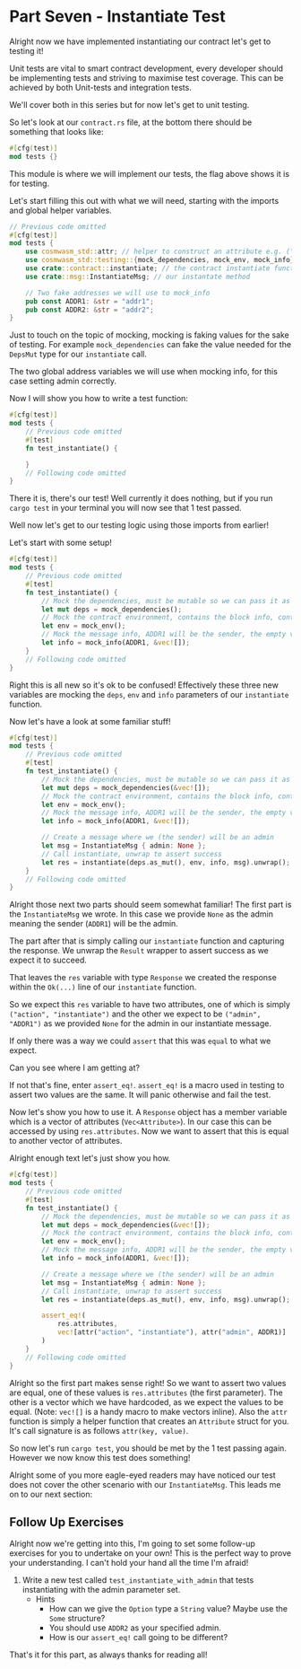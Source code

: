 # Part Seven - Instantiate Test

Alright now we have implemented instantiating our contract let's get to testing it!

Unit tests are vital to smart contract development, every developer should be implementing tests and striving to maximise test coverage. This can be achieved by both Unit-tests and integration tests.

We'll cover both in this series but for now let's get to unit testing.

So let's look at our `contract.rs` file, at the bottom there should be something that looks like:

```rust
#[cfg(test)]
mod tests {}
```

This module is where we will implement our tests, the flag above shows it is for testing.

Let's start filling this out with what we will need, starting with the imports and global helper variables.

```rust
// Previous code omitted
#[cfg(test)]
mod tests {
    use cosmwasm_std::attr; // helper to construct an attribute e.g. ("action", "instantiate")
    use cosmwasm_std::testing::{mock_dependencies, mock_env, mock_info}; // mock functions to mock an environment, message info, dependencies
    use crate::contract::instantiate; // the contract instantiate function
    use crate::msg::InstantiateMsg; // our instantate method

    // Two fake addresses we will use to mock_info
    pub const ADDR1: &str = "addr1";
    pub const ADDR2: &str = "addr2";
}
```

Just to touch on the topic of mocking, mocking is faking values for the sake of testing. For example `mock_dependencies` can fake the value needed for the `DepsMut` type for our `instantiate` call.

The two global address variables we will use when mocking info, for this case setting admin correctly.

Now I will show you how to write a test function:

```rust
#[cfg(test)]
mod tests {
    // Previous code omitted
    #[test]
    fn test_instantiate() {

    }
    // Following code omitted
}
```

There it is, there's our test! Well currently it does nothing, but if you run `cargo test` in your terminal you will now see that 1 test passed.

Well now let's get to our testing logic using those imports from earlier!

Let's start with some setup!

```rust
#[cfg(test)]
mod tests {
    // Previous code omitted
    #[test]
    fn test_instantiate() {
        // Mock the dependencies, must be mutable so we can pass it as a mutable, empty vector means our contract has no balance
        let mut deps = mock_dependencies();
        // Mock the contract environment, contains the block info, contract address, etc.
        let env = mock_env();
        // Mock the message info, ADDR1 will be the sender, the empty vec means we sent no funds.
        let info = mock_info(ADDR1, &vec![]);
    }
    // Following code omitted
}
```

Right this is all new so it's ok to be confused! Effectively these three new variables are mocking the `deps`, `env` and `info` parameters of our `instantiate` function.

Now let's have a look at some familiar stuff!

```rust
#[cfg(test)]
mod tests {
    // Previous code omitted
    #[test]
    fn test_instantiate() {
        // Mock the dependencies, must be mutable so we can pass it as a mutable, empty vector means our contract has no balance
        let mut deps = mock_dependencies(&vec![]);
        // Mock the contract environment, contains the block info, contract address, etc.
        let env = mock_env();
        // Mock the message info, ADDR1 will be the sender, the empty vec means we sent no funds.
        let info = mock_info(ADDR1, &vec![]);

        // Create a message where we (the sender) will be an admin
        let msg = InstantiateMsg { admin: None };
        // Call instantiate, unwrap to assert success
        let res = instantiate(deps.as_mut(), env, info, msg).unwrap();
    }
    // Following code omitted
}
```

Alright those next two parts should seem somewhat familiar! The first part is the `InstantiateMsg` we wrote. In this case we provide `None` as the admin meaning the sender (`ADDR1`) will be the admin.

The part after that is simply calling our `instantiate` function and capturing the response. We unwrap the `Result` wrapper to assert success as we expect it to succeed.

That leaves the `res` variable with type `Response` we created the response within the `Ok(...)` line of our `instantiate` function.

So we expect this `res` variable to have two attributes, one of which is simply `("action", "instantiate")` and the other we expect to be `("admin", "ADDR1")` as we provided `None` for the admin in our instantiate message.

If only there was a way we could `assert` that this was `equal` to what we expect.

Can you see where I am getting at?

If not that's fine, enter `assert_eq!`. `assert_eq!` is a macro used in testing to assert two values are the same. It will panic otherwise and fail the test.

Now let's show you how to use it. A `Response` object has a member variable which is a vector of attributes (`Vec<Attribute>`). In our case this can be accessed by using `res.attributes`. Now we want to assert that this is equal to another vector of attributes.

Alright enough text let's just show you how.

```rust
#[cfg(test)]
mod tests {
    // Previous code omitted
    #[test]
    fn test_instantiate() {
        // Mock the dependencies, must be mutable so we can pass it as a mutable, empty vector means our contract has no balance
        let mut deps = mock_dependencies(&vec![]);
        // Mock the contract environment, contains the block info, contract address, etc.
        let env = mock_env();
        // Mock the message info, ADDR1 will be the sender, the empty vec means we sent no funds.
        let info = mock_info(ADDR1, &vec![]);

        // Create a message where we (the sender) will be an admin
        let msg = InstantiateMsg { admin: None };
        // Call instantiate, unwrap to assert success
        let res = instantiate(deps.as_mut(), env, info, msg).unwrap();

        assert_eq!(
            res.attributes,
            vec![attr("action", "instantiate"), attr("admin", ADDR1)]
        )
    }
    // Following code omitted
}
```

Alright so the first part makes sense right! So we want to assert two values are equal, one of these values is `res.attributes` (the first parameter). The other is a vector which we have hardcoded, as we expect the values to be equal. (Note: `vec![]` is a handy macro to make vectors inline). Also the `attr` function is simply a helper function that creates an `Attribute` struct for you. It's call signature is as follows `attr(key, value)`.

So now let's run `cargo test`, you should be met by the 1 test passing again. However we now know this test does something!

Alright some of you more eagle-eyed readers may have noticed our test does not cover the other scenario with our `InstantiateMsg`. This leads me on to our next section:

## Follow Up Exercises

Alright now we're getting into this, I'm going to set some follow-up exercises for you to undertake on your own! This is the perfect way to prove your understanding. I can't hold your hand all the time I'm afraid!

1. Write a new test called `test_instantiate_with_admin` that tests instantiating with the admin parameter set.
    - Hints
        - How can we give the `Option` type a `String` value? Maybe use the `Some` structure?
        - You should use `ADDR2` as your specified admin.
        - How is our `assert_eq!` call going to be different?

That's it for this part, as always thanks for reading all!
